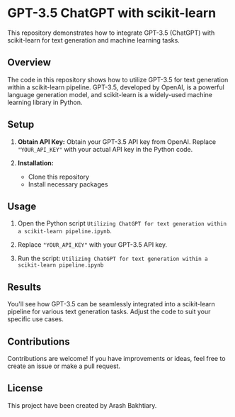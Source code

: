 # GPT-3.5 ChatGPT with scikit-learn

This repository demonstrates how to integrate GPT-3.5 (ChatGPT) with scikit-learn for text generation and machine learning tasks.

## Overview

The code in this repository shows how to utilize GPT-3.5 for text generation within a scikit-learn pipeline. GPT-3.5, developed by OpenAI, is a powerful language generation model, and scikit-learn is a widely-used machine learning library in Python.

## Setup

1. **Obtain API Key:**
   Obtain your GPT-3.5 API key from OpenAI. Replace `"YOUR_API_KEY"` with your actual API key in the Python code.

2. **Installation:**
   - Clone this repository
   - Install necessary packages

## Usage

1. Open the Python script 
`Utilizing ChatGPT for text generation within a scikit-learn pipeline.ipynb`.

2. Replace `"YOUR_API_KEY"` with your GPT-3.5 API key.

3. Run the script: `Utilizing ChatGPT for text generation within a scikit-learn pipeline.ipynb`

## Results

You'll see how GPT-3.5 can be seamlessly integrated into a scikit-learn pipeline for various text generation tasks. Adjust the code to suit your specific use cases.

## Contributions

Contributions are welcome! If you have improvements or ideas, feel free to create an issue or make a pull request.

## License

This project have been created by Arash Bakhtiary.
